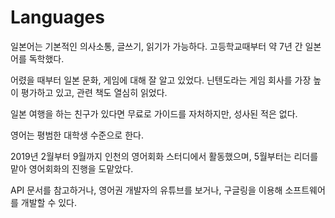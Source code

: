 # Languages

일본어는 기본적인 의사소통, 글쓰기, 읽기가 가능하다. 고등학교때부터 약 7년 간 일본어를 독학했다. 

어렸을 때부터 일본 문화, 게임에 대해 잘 알고 있었다. 닌텐도라는 게임 회사를 가장 높이 평가하고 있고, 관련 책도 열심히 읽었다.

일본 여행을 하는 친구가 있다면 무료로 가이드를 자처하지만, 성사된 적은 없다.



영어는 평범한 대학생 수준으로 한다.

2019년 2월부터 9월까지 인천의 영어회화 스터디에서 활동했으며, 5월부터는 리더를 맡아 영어회화의 진행을 도맡았다.

API 문서를 참고하거나, 영어권 개발자의 유튜브를 보거나, 구글링을 이용해 소프트웨어를 개발할 수 있다.




